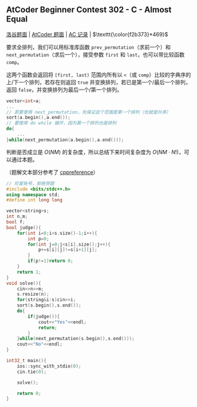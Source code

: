 ## AtCoder Beginner Contest 302 - C - Almost Equal

[洛谷题面](https://www.luogu.com.cn/problem/AT_abc302_c) | [AtCoder 题面](https://atcoder.jp/contests/abc302/tasks/abc302_c) | [AC 记录](https://www.luogu.com.cn/record/111041076) | $\texttt{\color{f2b373}*469}$

要求全排列，我们可以用标准库函数 `prev_permutation`（求前一个）和 `next_permutation`（求后一个），接受参数 `first` 和 `last`，也可以带比较函数 `comp`。

这两个函数会返回将 `[first, last)` 范围内所有以 `<`（或 `comp`）比较的字典序的上/下一个排列，若存在则返回 `true` 并变换排列，若已是第一个/最后一个排列，返回 `false`，并变换排列为最后一个/第一个排列。

``` cpp
vector<int>a;
...
// 若要使用 next_permutation，先保证这个范围是第一个排列（也就是升序）
sort(a.begin(),a.end());
// 要使用 do while 循环，因为第一个排列也是排列
do{
    ...
}while(next_permutation(a.begin(),a.end()));
```

判断是否成立是 $O(NM)$ 的复杂度，所以总结下来时间复杂度为 $O(NM\cdot N!)$，可以通过本题。

（题解文本部分参考了 [cppreference](https://zh.cppreference.com/w/cpp/algorithm/next_permutation)）

``` cpp
// 珍爱账号，拒绝贺题
#include <bits/stdc++.h>
using namespace std;
#define int long long

vector<string>s;
int n,m;
bool f;
bool judge(){
    for(int i=0;i<s.size()-1;i++){
        int p=0;
        for(int j=0;j<s[i].size();j++){
            p+=s[i][j]!=s[i+1][j];
        }
        if(p!=1)return 0;
    }
    return 1;
}
void solve(){
    cin>>n>>m;
    s.resize(n);
    for(string&i:s)cin>>i;
    sort(s.begin(),s.end());
    do{
        if(judge()){
            cout<<"Yes"<<endl;
            return;
        }
    }while(next_permutation(s.begin(),s.end()));
    cout<<"No"<<endl;
}

int32_t main(){
    ios::sync_with_stdio(0);
    cin.tie(0);

    solve();

    return 0;
}
```
